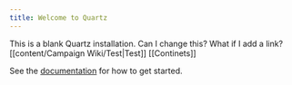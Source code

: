 ```yaml
---
title: Welcome to Quartz
---
```


This is a blank Quartz installation. Can I change this? What if I add a link?
[[content/Campaign Wiki/Test|Test]]
[[Continets]]


See the [documentation](https://quartz.jzhao.xyz) for how to get started.
